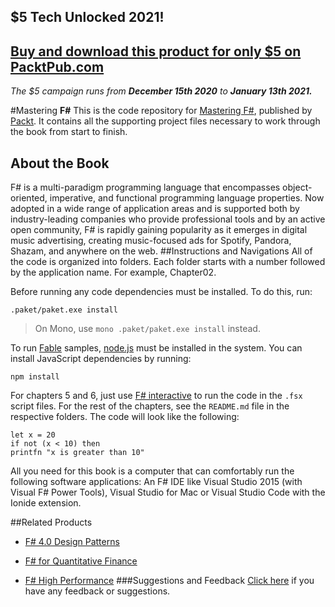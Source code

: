 ## $5 Tech Unlocked 2021!
[Buy and download this product for only $5 on PacktPub.com](https://www.packtpub.com/)
-----
*The $5 campaign         runs from __December 15th 2020__ to __January 13th 2021.__*

#Mastering __F#__
This is the code repository for [Mastering F#](https://www.packtpub.com/application-development/mastering-f?utm_source=github&utm_medium=repository&utm_campaign=9781784393434), published by [Packt](www.packtpub.com). It contains all the supporting project files necessary to work through the book from start to finish.
## About the Book
F# is a multi-paradigm programming language that encompasses object-oriented, imperative, and functional programming language properties. Now adopted in a wide range of application areas and is supported both by industry-leading companies who provide professional tools and by an active open community, F# is rapidly gaining popularity as it emerges in digital music advertising, creating music-focused ads for Spotify, Pandora, Shazam, and anywhere on the web.
##Instructions and Navigations
All of the code is organized into folders. Each folder starts with a number followed by the application name. For example, Chapter02.

Before running any code dependencies must be installed. To do this, run:

`.paket/paket.exe install`

> On Mono, use `mono .paket/paket.exe install` instead.

To run [Fable](http://fable.io) samples, [node.js](https://nodejs.org/) must be installed in the system.
You can install JavaScript dependencies by running:

`npm install`

For chapters 5 and 6, just use [F# interactive](https://docs.microsoft.com/en-us/dotnet/articles/fsharp/tutorials/fsharp-interactive/)
to run the code in the `.fsx` script files. For the rest of the chapters, see the `README.md`
file in the respective folders.
The code will look like the following:
```
let x = 20
if not (x < 10) then
printfn "x is greater than 10"
```

All you need for this book is a computer that can comfortably run the following software
applications: An F# IDE like Visual Studio 2015 (with Visual F# Power Tools), Visual Studio
for Mac or Visual Studio Code with the Ionide extension.

##Related Products
* [F# 4.0 Design Patterns](https://www.packtpub.com/application-development/f-40-design-patterns?utm_source=github&utm_medium=repository&utm_campaign=9781785884726)

* [F# for Quantitative Finance](https://www.packtpub.com/big-data-and-business-intelligence/f-quantitative-finance?utm_source=github&utm_medium=repository&utm_campaign=9781782164623)

* [F# High Performance](https://www.packtpub.com/application-development/f-high-performance?utm_source=github&utm_medium=repository&utm_campaign=9781786468079)
###Suggestions and Feedback
[Click here](https://docs.google.com/forms/d/e/1FAIpQLSe5qwunkGf6PUvzPirPDtuy1Du5Rlzew23UBp2S-P3wB-GcwQ/viewform) if you have any feedback or suggestions.
